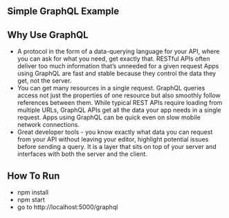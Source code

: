 ## Simple GraphQL Example

## Why Use GraphQL  
- A protocol in the form of a data-querying language for your API, where you can ask for what you need, get exactly that. RESTful APIs often deliver too much information that’s unneeded for a given request Apps using GraphQL are fast and stable because they control the data they get, not the server.
- You can get many resources in a single request. GraphQL queries access not just the properties of one resource but also smoothly follow references between them. While typical REST APIs require loading from multiple URLs, GraphQL APIs get all the data your app needs in a single request. Apps using GraphQL can be quick even on slow mobile network connections.
- Great developer tools - you know exactly what data you can request from your API without leaving your editor, highlight potential issues before sending a query.
It is a layer that sits on top of your server and interfaces with both the server and the client.

## How To Run 
- npm install
- npm start
- go to http://localhost:5000/graphql
